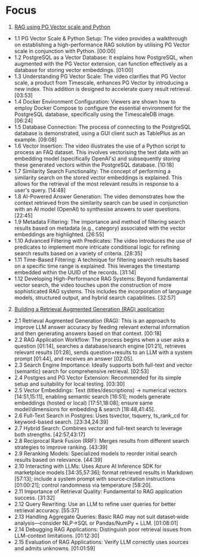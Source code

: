 # Focus
1. [RAG using PG Vector scale and Python](https://www.youtube.com/watch?v=hAdEuDBN57g)
- 1.1 PG Vector Scale & Python Setup: The video provides a walkthrough on establishing a high-performance RAG solution by utilising PG Vector scale in conjunction with Python. [00:00]
- 1.2 PostgreSQL as a Vector Database: It explains how PostgreSQL, when augmented with the PG Vector extension, can function effectively as a database for storing vector embeddings. [01:00]
- 1.3 Understanding PG Vector Scale: The video clarifies that PG Vector scale, a product from Timescale, enhances PG Vector by introducing a new index. This addition is designed to accelerate query result retrieval. [03:53]
- 1.4 Docker Environment Configuration: Viewers are shown how to employ Docker Compose to configure the essential environment for the PostgreSQL database, specifically using the TimescaleDB image. [06:24]
- 1.5 Database Connection: The process of connecting to the PostgreSQL database is demonstrated, using a GUI client such as TablePlus as an example. [09:08]
- 1.6 Vector Insertion: The video illustrates the use of a Python script to process an FAQ dataset. This involves vectorising the text data with an embedding model (specifically OpenAI's) and subsequently storing these generated vectors within the PostgreSQL database. [10:18]
- 1.7 Similarity Search Functionality: The concept of performing a similarity search on the stored vector embeddings is explained. This allows for the retrieval of the most relevant results in response to a user's query. [14:48]
- 1.8 AI-Powered Answer Generation: The video demonstrates how the context retrieved from the similarity search can be used in conjunction with an AI model (OpenAI) to synthesise answers to user questions. [22:45]
- 1.9 Metadata Filtering: The importance and method of filtering search results based on metadata (e.g., category) associated with the vector embeddings are highlighted. [26:55]
- 1.10 Advanced Filtering with Predicates: The video introduces the use of predicates to implement more intricate conditional logic for refining search results based on a variety of criteria. [28:35]
- 1.11 Time-Based Filtering: A technique for filtering search results based on a specific time range is explained. This leverages the timestamp embedded within the UUID of the records. [31:14]
- 1.12 Developing High-Performance RAG Systems: Beyond fundamental vector search, the video touches upon the construction of more sophisticated RAG systems. This includes the incorporation of language models, structured output, and hybrid search capabilities. [32:57]

2. [Building a Retrieval Augmented Generation (RAG) application](https://www.youtube.com/watch?v=NC4msKJ_Euo)
- 2.1 Retrieval Augmented Generation (RAG): This is an approach to improve LLM answer accuracy by feeding relevant external information and then generating answers based on that context. [00:18]
- 2.2 RAG Application Workflow: The process begins when a user asks a question [01:14], searches a database/search engine [01:21], retrieves relevant results [01:28], sends question+results to an LLM with a system prompt [01:44], and receives an answer [02:05].
- 2.3 Search Engine Importance: Ideally supports both full-text and vector (semantic) search for comprehensive retrieval. [02:53]
- 2.4 Postgres and PG Vector Extension: Recommended for its simple setup and suitability for local testing. [03:30]
- 2.5 Vector Embeddings: Text (titles/descriptions) → numerical vectors [14:51,15:11], enabling semantic search [16:51]; models generate embeddings (hosted or local) [17:51,18:08]; ensure same model/dimensions for embedding & search [18:48,41:45].
- 2.6 Full-Text Search in Postgres: Uses tsvector, tsquery, ts_rank_cd for keyword-based search. [23:34,24:39]
- 2.7 Hybrid Search: Combines vector and full-text search to leverage both strengths. [42:57,43:17]
- 2.8 Reciprocal Rank Fusion (RRF): Merges results from different search strategies to improve ranking. [43:39]
- 2.9 Reranking Models: Specialized models to reorder initial search results based on relevance. [44:39]
- 2.10 Interacting with LLMs: Uses Azure AI Inference SDK for marketplace models [34:35,57:36]; format retrieved results in Markdown [57:13]; include a system prompt with source‐citation instructions [01:00:21]; control randomness via temperature [58:20].
- 2.11 Importance of Retrieval Quality: Fundamental to RAG application success. [31:32]
- 2.12 Query Rewriting: Use an LLM to refine user queries for better retrieval accuracy. [55:37]
- 2.13 Handling Aggregate Queries: Basic RAG may not suit dataset‐wide analysis—consider NLP→SQL or Pandas/NumPy + LLM. [01:08:01]
- 2.14 Debugging RAG Applications: Distinguish poor retrieval issues from LLM-context limitations. [01:12:30]
- 2.15 Evaluation of RAG Applications: Verify LLM correctly uses sources and admits unknowns. [01:01:59]